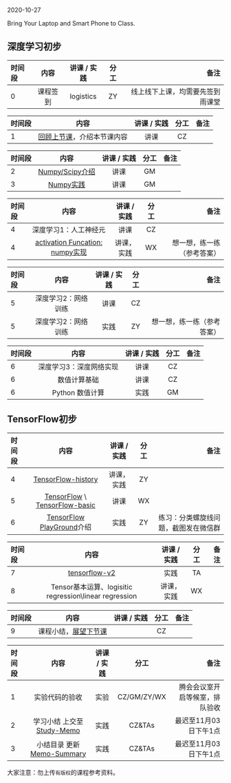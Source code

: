 2020-10-27

Bring Your Laptop  and Smart Phone to Class. 

## 深度学习初步

|时间段     |  内容    | 讲课 / 实践     |  分工  |   备注       |
| :---      |   :----:    |   :----:    |    :----:    |       ---:   |
|   0       | 课程签到     |  logistics   |     ZY     |   线上线下上课，均需要先签到雨课堂     |


| 时间段 |                             内容                             | 讲课 / 实践 | 分工  | 备注 |
| :----- | :----------------------------------------------------------: | :---------: | :---: | ---: |
|    1   | [回顾上节课](../WW6/WW6-Plan.md)，介绍本节课内容       |    讲课     |  CZ   |      |


| 时间段 |                             内容                             | 讲课 / 实践 | 分工  | 备注 |
| :----- | :----------------------------------------------------------: | :---------: | :---: | ---: |
|    2   | [Numpy/Scipy介绍]( )     |  讲课   |     GM     |        |
|    3   | [Numpy实践](../../../Computing/TensorFlow2/numpy)     |  讲课   |     GM     |        |


| 时间段 |                             内容                             | 讲课 / 实践 | 分工  | 备注 |
| :----- | :----------------------------------------------------------: | :---------: | :---: | ---: |
|    4   | 深度学习1：人工神经元 |  讲课    |    CZ    |         |
|    4   | [activation Funcation: numpy实现](../../../Computing/TensorFlow2/numpy)   |  讲课，实践    |    WX    |    想一想，练一练（参考答案）      |


| 时间段 |                             内容                             | 讲课 / 实践 | 分工  | 备注 |
| :----- | :----------------------------------------------------------: | :---------: | :---: | ---: |
|    5   | 深度学习2：网络训练   |    讲课     |  CZ   |      |
|    5   | 深度学习2：网络训练   |    实践     |  ZY   |  想一想，练一练（参考答案）    |


| 时间段 |                             内容                             | 讲课 / 实践 | 分工  | 备注 |
| :----- | :----------------------------------------------------------: | :---------: | :---: | ---: |
|    6   | 深度学习3：深度网络实现   |    讲课     |  CZ   |      |
|    6   | 数值计算基础   |    讲课     |  CZ   |      |
|    6   | Python 数值计算   |    实践     |  GM   |      |


## TensorFlow初步


| 时间段 |                             内容                             | 讲课 / 实践 | 分工  | 备注 |
| :----- | :----------------------------------------------------------: | :---------: | :---: | ---: |
|    4   | [TensorFlow-history](../../../Readings/MI/tensorflow-history)   |  讲课，实践    |    ZY    |         |
|    5   | [TensorFlow](http://tensorflow.google.cn) \ [TensorFlow-basic](2tensorflow-basic.pdf) |    讲课     |  WX   |      |
|    6   | [TensorFlow PlayGround](https://playground.tensorflow.org/)介绍  |  实践   |  ZY  |  练习：分类螺旋线问题，截图发在微信群   |


| 时间段 |                             内容                             | 讲课 / 实践 | 分工  | 备注 |
| :----- | :----------------------------------------------------------: | :---------: | :---: | ---: |
|    7   | [tensorflow-v2](../../../Computing/TensorFlow2)        |    实践     |  TA   |      |
|    8   | Tensor基本运算、logisitic regression\linear regression |  讲课，实践    |    WX    |         |


| 时间段 |                             内容                             | 讲课 / 实践 | 分工  | 备注 |
| :----- | :----------------------------------------------------------: | :---------: | :---: | ---: |
|    9   | 课程小结，[展望下节课](../WW8/WW8-Plan.md)          |             |  CZ   |      |


|时间段     |  内容    | 讲课 / 实践     |  分工  | 备注       |
| :---      |   :----:    |   :----:    |    :----:    |       ---: |
|   1      | 实验代码的验收     |  实验   |     CZ/GM/ZY/WX     |    腾会会议室开启等候室，排队验收     |
|   2      | 学习小结 上交至[Study-Memo](../../Memos/Study-Memo)    |  实践    |     CZ&TAs     |   最迟至11月03日下午1点      |
|   3      | 小结目录 更新 [Memo-Summary](../../Memos/Memo-Summary)  |  实践    |     CZ&TAs     |   最迟至11月03日下午1点      |


大家注意：勿上传``有版权``的课程参考资料。
